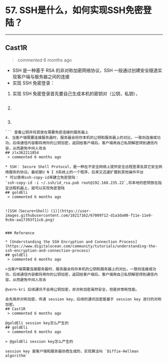 
 # 57. SSH是什么，如何实现SSH免密登陆？ 
  
 ***
## Cast1R 
 > commented 6 months ago 

- SSH 是一种基于 RSA 的非对称加密网络协议，SSH 一般通过创建安全隧道实现客户端与服务器之间的连接
- 实现 SSH 免密登录：
1. 实现 SSH 免密登录首先要自己生成本机的密钥对（公钥，私钥），
```ssh-keygen -t rsa
```
2. 
```cd ~/.ssh
```
3. 
```cat id_rsa.pub
``` 查看公钥并将其放在需要免密连接的服务器上
4. 当客户端需要连接服务器时，服务器会将你本机的公钥和服务器上的对比，一致则连接成功功，后续通信内容都将用你的公钥加密，返回给客户端后，客户端用自己私钥解密得到通信内容，从而避免中间人攻击
## zlx362211854 
 > commented 6 months ago 

* SSH： Secure Shell Protocol，是一种在不安全网络上提供安全远程登录及其它安全网络服务的协议。最初是U N I X系统上的一个程序，后来又迅速扩展到其他操作平台
* 可以使用ssh-copy-id来建立免密登陆：
`ssh-copy-id -i ~/.ssh/id_rsa.pub root@192.168.235.22`,将本地的密钥放在指定远程机器上，就可以实现免密登陆
## goldEli 
 > commented 6 months ago 


![SSH（Secure+Shell）(1)](https://user-images.githubusercontent.com/18217162/67009712-d1a3da00-f11e-11e9-9c6e-aa17393f11c6.png)


### Reference

* [Understanding the SSH Encryption and Connection Process](https://www.digitalocean.com/community/tutorials/understanding-the-ssh-encryption-and-connection-process)
## goldEli 
 > commented 6 months ago 

>当客户端需要连接服务器时，服务器会将你本机的公钥和服务器上的对比，一致则连接成功功，后续通信内容都将用你的公钥加密，返回给客户端后，客户端用自己私钥解密得到通信内容，从而避免中间人攻击

@vern-kri 后续通讯不会用公钥加密，非对称加密虽然安全，但是非常耗性能。

会先用非对称加密，传递 session key，后续的通讯加密是基于 session key 进行的对称加密。
## Cast1R 
 > commented 6 months ago 

@goldEli session key怎么产生的
## goldEli 
 > commented 6 months ago 

> @goldEli session key怎么产生的

session key 是客户端和服务器协商生成的，实现算法叫 `Diffie-Hellman algorithm`
